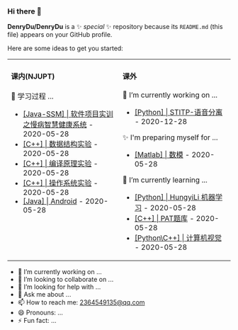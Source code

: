 ### Hi there 👋


**DenryDu/DenryDu** is a ✨ _special_ ✨ repository because its `README.md` (this file) appears on your GitHub profile.

Here are some ideas to get you started:



<table width="800px">
<tr >

<td valign="top" width="50%">



#### 课内(NJUPT)

🔭 学习过程 ...
* <a href='#' target='_blank'>[Java-SSM] | 软件项目实训之慢病智慧健康系统</a> - 2020-05-28
* <a href='#' target='_blank'>[C++] | 数据结构实验</a> - 2020-05-28
* <a href='#' target='_blank'>[C++] | 编译原理实验</a> - 2020-05-28
* <a href='#' target='_blank'>[C++] | 操作系统实验</a> - 2020-05-28
* <a href='#' target='_blank'>[Java] | Android</a> - 2020-05-28
</td>

<td valign="top" width="50%">

#### 课外
🔭 I’m currently working on ...
* <a href='#' target='_blank'>[Python] | STITP-语音分离</a> - 2020-12-28

✨ I'm preparing myself for ...
* <a href='#' target='_blank'>[Matlab] | 数模</a> - 2020-05-28

🌱 I’m currently learning ...
* <a href='#' target='_blank'>[Python] | HungyiLi 机器学习</a> - 2020-05-28
* <a href='#' target='_blank'>[C++] | PAT题库</a> - 2020-05-28
* <a href='#' target='_blank'>[Python\C++] | 计算机视觉</a> - 2020-05-28

</td>
</tr>

</table>
  
  
- 🔭 I’m currently working on ...
- 👯 I’m looking to collaborate on ...
- 🤔 I’m looking for help with ...
- 💬 Ask me about ...
- 📫 How to reach me: 2364549135@qq.com
- 😄 Pronouns: ...
- ⚡ Fun fact: ...
